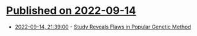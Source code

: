 # [Published on 2022-09-14](index.md)

* [2022-09-14, 21:39:00](https://soylentnews.org/article.pl?sid=22/09/13/1943233&from=rss) - [Study Reveals Flaws in Popular Genetic Method](https://soylentnews.org/article.pl?sid=22/09/13/1943233&from=rss)
